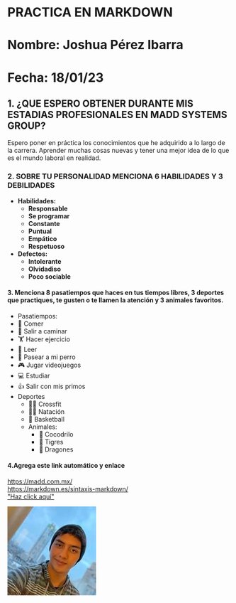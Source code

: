 # **PRACTICA EN MARKDOWN**
# **Nombre: Joshua Pérez Ibarra**
# **Fecha: 18/01/23**

## 1. ¿QUE ESPERO OBTENER DURANTE MIS ESTADIAS PROFESIONALES EN MADD SYSTEMS GROUP?  
Espero poner en práctica los conocimientos que he adquirido a lo largo de la carrera. 
Aprender muchas cosas nuevas y tener una mejor idea de lo que es el mundo laboral en realidad.

### 2. SOBRE TU PERSONALIDAD MENCIONA 6 HABILIDADES Y 3 DEBILIDADES

- **Habilidades:**
  - **Responsable**
  - **Se programar**
  - **Constante**
  - **Puntual**
  - **Empático**
  - **Respetuoso**
- **Defectos:**
  - **Intolerante**
  - **Olvidadiso**
  - **Poco sociable**

#### 3. Menciona 8 pasatiempos que haces en tus tiempos libres, 3 deportes que practiques, te gusten o te llamen la atención y 3 animales favoritos.
- Pasatiempos:
 - 🍕 Comer
 - 🚶 Salir a caminar
 - 🏋️ Hacer ejercicio
 - 📖 Leer
 - 🐶 Pasear a mi perro
 - 🎮 Jugar videojuegos
 - 💻 Estudiar
 - 👍 Salir con mis primos
- Deportes
  - 🏋️‍♂️ Crossfit
  - 🏊‍♂️ Natación
  - 🏀 Basketball
  - Animales:
    - 🐊 Cocodrilo
    - 🐯 Tigres
    - 🐉 Dragones

#### 4.Agrega este link automático y enlace

<https://madd.com.mx/>  
<https://markdown.es/sintaxis-markdown/>  
["Haz click aquí"](https://gpscontrol.com.mx/videovigilancia-movil/)  

![Yo Cx](imagenes/joshua.jpeg "Yo Cx")
